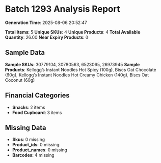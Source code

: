 # Batch 1293 Analysis Report

**Generation Time**: 2025-08-06 20:52:47

**Total Items**: 5
**Unique SKUs**: 4
**Unique Products**: 4
**Total Available Quantity**: 26.00
**Near Expiry Products**: 0

## Sample Data
**Sample SKUs**: 30779104, 30780563, 6523065, 26973945
**Sample Products**: Kellogg’s Instant Noodles Hot Spicy (100g), Biscs Oat Chocolate (60g), Kellogg’s Instant Noodles Hot Creamy Chicken (140g), Biscs Oat Coconut (60g)

## Financial Categories
- **Snacks**: 2 items
- **Food Cupboard**: 3 items

## Missing Data
- **Skus**: 0 missing
- **Product_ids**: 0 missing
- **Product_names**: 0 missing
- **Barcodes**: 4 missing
